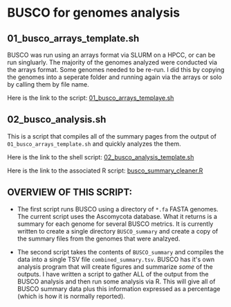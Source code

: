 # BUSCO for genomes analysis

## 01_busco_arrays_template.sh

BUSCO was run using an arrays format via SLURM on a HPCC, or can be run singluarly. The majority of the genomes analyzed were conducted via the arrays format. Some genomes needed to be re-run. I did this by copying the genomes into a seperate folder and running again via the arrays or solo by calling them by file name.

Here is the link to the script: [01_busco_arrays_templaye.sh](https://github.com/edwhisnant/genome_annotation_programs/blob/main/quality-control/BUSCO/scripts/01_busco_arrays_template.sh)

## 02_busco_analysis.sh

This is a script that compiles all of the summary pages from the output of `01_busco_arrays_template.sh` and quickly analyzes the them.

Here is the link to the shell script: [02_busco_analysis_template.sh](https://github.com/edwhisnant/genome_annotation_programs/blob/main/quality-control/BUSCO/scripts/02_busco_analysis_template.sh)

Here is the link to the associated R script: [busco_summary_cleaner.R](https://github.com/edwhisnant/genome_annotation_programs/blob/main/quality-control/BUSCO/scripts/busco_summary_cleaner.R)

## OVERVIEW OF THIS SCRIPT:

* The first script runs BUSCO using a directory of `*.fa` FASTA genomes. The current script uses the Ascomycota database. What it returns is a summary for each genome for several BUSCO metrics. It is currently written to create a single directory `BUSCO_summary` and create a copy of the summary files from the genomes that were analzyed.

* The second script takes the contents of `BUSCO_summary` and compiles the data into a single TSV file `combined_summary.tsv`. BUSCO has it's own analysis program that will create figures and summarize *some* of the outputs. I have written a script to gather ALL of the output from the BUSCO analysis and then run some analysis via R. This will give all of BUSCO summary data plus this information expressed as a percentage (which is how it is normally reported).
